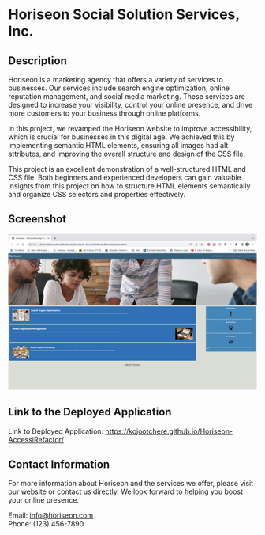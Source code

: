 # Horiseon Social Solution Services, Inc.

## Description

Horiseon is a marketing agency that offers a variety of services to businesses. Our services include search engine optimization, online reputation management, and social media marketing. These services are designed to increase your visibility, control your online presence, and drive more customers to your business through online platforms.

In this project, we revamped the Horiseon website to improve accessibility, which is crucial for businesses in this digital age. We achieved this by implementing semantic HTML elements, ensuring all images had alt attributes, and improving the overall structure and design of the CSS file.

This project is an excellent demonstration of a well-structured HTML and CSS file. Both beginners and experienced developers can gain valuable insights from this project on how to structure HTML elements semantically and organize CSS selectors and properties effectively.

## Screenshot

![Horiseon website screenshot](./Develop/assets/images/01-html-css-git-homework-demo.jpg)

## Link to the Deployed Application

Link to Deployed Application: https://kojootchere.github.io/Horiseon-AccessiRefactor/

## Contact Information

For more information about Horiseon and the services we offer, please visit our website or contact us directly. We look forward to helping you boost your online presence.

Email: info@horiseon.com  
Phone: (123) 456-7890
